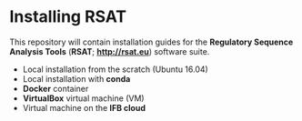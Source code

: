 # Installing RSAT

This repository will contain installation guides for the **Regulatory Sequence Analysis Tools** (**RSAT**; **<http://rsat.eu>**) software suite. 

- Local installation from the scratch (Ubuntu 16.04)
- Local installation with **conda**
- **Docker** container 
- **VirtualBox** virtual machine (VM)
- Virtual machine on the **IFB cloud**


